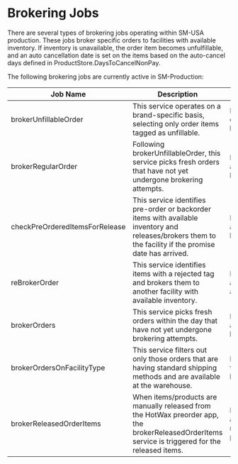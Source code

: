 # Brokering Jobs

There are several types of brokering jobs operating within SM-USA production. These jobs broker specific orders to facilities with available inventory. If inventory is unavailable, the order item becomes unfulfillable, and an auto cancellation date is set on the items based on the auto-cancel days defined in ProductStore.DaysToCancelNonPay.

The following brokering jobs are currently active in SM-Production:

| Job Name                      | Description                                                                                                       | Frequency                                    |
|-------------------------------|-------------------------------------------------------------------------------------------------------------------|----------------------------------------------|
| brokerUnfillableOrder        | This service operates on a brand-specific basis, selecting only order items tagged as unfillable.                 | First brokering of the day, runs at brand level |
| brokerRegularOrder           | Following brokerUnfillableOrder, this service picks fresh orders that have not yet undergone brokering attempts.   | Runs sequentially after brokerUnfillableOrder |
| checkPreOrderedItemsForRelease | This service identifies pre-order or backorder items with available inventory and releases/brokers them to the facility if the promise date has arrived. | Runs sequentially after brokerRegularOrder |
| reBrokerOrder                | This service identifies items with a rejected tag and brokers them to another facility with available inventory.  | Runs between 08:15 am to 02:45 pm for all brands |
| brokerOrders                 | This service picks fresh orders within the day that have not yet undergone brokering attempts.                   | Runs between 11:00 am to 02:00 pm at brand level |
| brokerOrdersOnFacilityType   | This service filters out only those orders that are having standard shipping methods and are available at the warehouse. | Runs on defined frequency at brand level |
| brokerReleasedOrderItems     | When items/products are manually released from the HotWax preorder app, the brokerReleasedOrderItems service is triggered for the released items. | Runs immediately after items are released from the pre-order app. |
